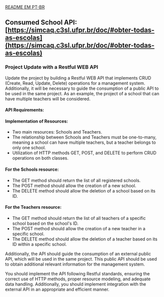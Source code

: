 [README EM PT-BR](https://github.com/IgorAntonio22/Integration-with-External-API-and-Creation-of-Custom-Services-Spring/blob/master/README-PTBR.md)

## Consumed School API: [https://simcaq.c3sl.ufpr.br/doc/#obter-todas-as-escolas](https://simcaq.c3sl.ufpr.br/doc/#obter-todas-as-escolas)

### Project Update with a Restful WEB API

Update the project by building a Restful WEB API that implements CRUD (Create, Read, Update, Delete) operations for a management system. Additionally, it will be necessary to guide the consumption of a public API to be used in the same project. As an example, the project of a school that can have multiple teachers will be considered.

#### API Requirements:

#### Implementation of Resources:

- Two main resources: Schools and Teachers.
- The relationship between Schools and Teachers must be one-to-many, meaning a school can have multiple teachers, but a teacher belongs to only one school.
- Utilization of HTTP methods GET, POST, and DELETE to perform CRUD operations on both classes.

#### For the Schools resource:
- The GET method should return the list of all registered schools.
- The POST method should allow the creation of a new school.
- The DELETE method should allow the deletion of a school based on its ID.

#### For the Teachers resource:
- The GET method should return the list of all teachers of a specific school based on the school's ID.
- The POST method should allow the creation of a new teacher in a specific school.
- The DELETE method should allow the deletion of a teacher based on its ID within a specific school.

Additionally, the API should guide the consumption of an external public API, which will be used in the same project. This public API should be used to obtain additional relevant information for the management system.

You should implement the API following Restful standards, ensuring the correct use of HTTP methods, proper resource modeling, and adequate data handling. Additionally, you should implement integration with the external API in an appropriate and efficient manner.
